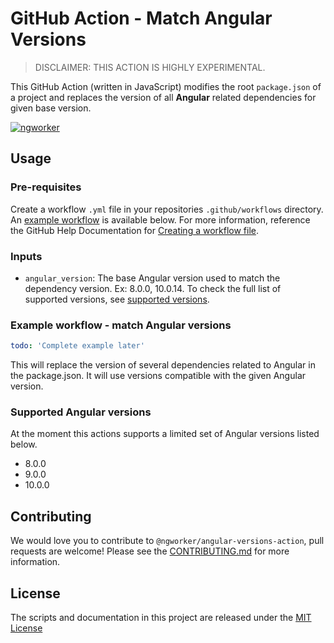 # GitHub Action - Match Angular Versions

> DISCLAIMER: THIS ACTION IS HIGHLY EXPERIMENTAL.

This GitHub Action (written in JavaScript) modifies the root `package.json` of a project and replaces the version of all **Angular** related dependencies for given base version.

[![ngworker](https://img.shields.io/badge/ngworker-%40-red)](https://github.com/ngworker/)

## Usage

### Pre-requisites

Create a workflow `.yml` file in your repositories `.github/workflows` directory. An [example workflow](#example-workflow---match-Angular-versions) is available below. For more information, reference the GitHub Help Documentation for [Creating a workflow file](https://help.github.com/en/articles/configuring-a-workflow#creating-a-workflow-file).

### Inputs

- `angular_version`: The base Angular version used to match the dependency version. Ex: 8.0.0, 10.0.14. To check the full list of supported versions, see [supported versions](###Supported-Angular-versions).

### Example workflow - match Angular versions

```yaml
todo: 'Complete example later'
```

This will replace the version of several dependencies related to Angular in the package.json. It will use versions compatible with the given Angular version.

### Supported Angular versions

At the moment this actions supports a limited set of Angular versions listed below.

- 8.0.0
- 9.0.0
- 10.0.0

## Contributing

We would love you to contribute to `@ngworker/angular-versions-action`, pull requests are welcome! Please see the [CONTRIBUTING.md](CONTRIBUTING.md) for more information.

## License

The scripts and documentation in this project are released under the [MIT License](LICENSE)
